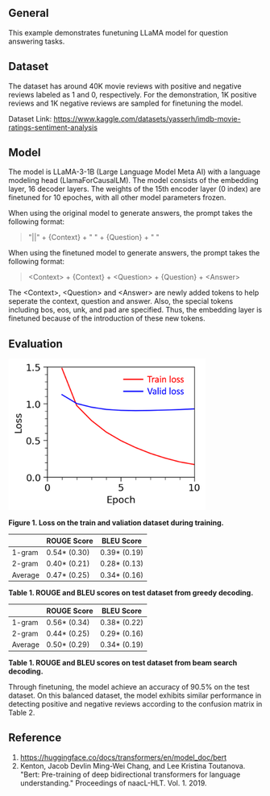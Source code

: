 ## General
This example demonstrates funetuning LLaMA model for question answering tasks. 

## Dataset
The dataset has around 40K movie reviews with positive and negative reviews labeled as 1 and 0, respectively. For the demonstration, 1K positive reviews and 1K negative reviews are sampled for finetuning the model.

Dataset Link: https://www.kaggle.com/datasets/yasserh/imdb-movie-ratings-sentiment-analysis

## Model
The model is LLaMA-3-1B (Large Language Model Meta AI) with a language modeling head (LlamaForCausalLM). The model consists of the embedding layer, 16 decoder layers. The weights of the 15th encoder layer (0 index) are finetuned for 10 epoches, with all other model parameters frozen.

When using the original model to generate answers, the prompt takes the following format:
> "||" + {Context} + " " + {Question} + " "

When using the finetuned model to generate answers, the prompt takes the following format:
> \<Context\> + {Context} + \<Question\> + {Question} + \<Answer\>

The \<Context\>, \<Question\> and \<Answer\> are newly added tokens to help seperate the context, question and answer. Also, the special tokens including bos, eos, unk, and pad are specified. Thus, the embedding layer is finetuned because of the introduction of these new tokens. 


## Evaluation
<img src="figures/train_valid_loss.png" height="300" />

**Figure 1. Loss on the train and valiation dataset during training.**

| | ROUGE Score | BLEU Score |
| --- | --- | --- |
| 1-gram | 0.54* (0.30) | 0.39* (0.19) |
| 2-gram | 0.40* (0.21) | 0.28* (0.13) |
| Average | 0.47* (0.25) | 0.34* (0.16) |

**Table 1. ROUGE and BLEU scores on test dataset from greedy decoding.**

| | ROUGE Score | BLEU Score |
| --- | --- | --- |
| 1-gram | 0.56* (0.34) | 0.38* (0.22) |
| 2-gram | 0.44* (0.25) | 0.29* (0.16) |
| Average | 0.50* (0.29) | 0.34* (0.19) |

**Table 1. ROUGE and BLEU scores on test dataset from beam search decoding.**


Through finetuning, the model achieve an accuracy of 90.5% on the test dataset. On this balanced dataset, the model exhibits similar performance in detecting positive and negative reviews according to the confusion matrix in Table 2.

## Reference
1. https://huggingface.co/docs/transformers/en/model_doc/bert
2. Kenton, Jacob Devlin Ming-Wei Chang, and Lee Kristina Toutanova. "Bert: Pre-training of deep bidirectional transformers for language understanding." Proceedings of naacL-HLT. Vol. 1. 2019.
